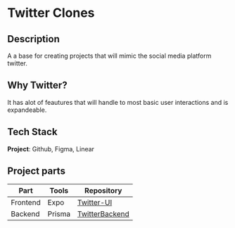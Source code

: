 # Twitter Clones

## Description
A a base for creating projects that will mimic the social media platform twitter. 

## Why Twitter?
It has alot of feautures that will handle to most basic user interactions and is expandeable. 

## Tech Stack

**Project**: Github, Figma, Linear

## Project parts

| Part | Tools     | Repository                                                   | 
| ---- | --------- | -------------------------------------------------------------| 
| Frontend   | Expo  | [Twitter-UI](https://github.com/elmersson/Twitter-UI)        |
| Backend   | Prisma   | [TwitterBackend](https://github.com/elmersson/TwitterBackend)|   
